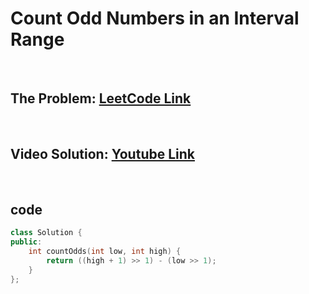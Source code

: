 # Count Odd Numbers in an Interval Range 

<br>

## The Problem: [LeetCode Link](https://leetcode.com/problems/count-odd-numbers-in-an-interval-range/)

<br>

## Video Solution: [Youtube Link](https://youtu.be/ze_-jOFHcBw)

<br>

## code

```cpp
class Solution {
public:
    int countOdds(int low, int high) {
        return ((high + 1) >> 1) - (low >> 1);
    }
};
```

